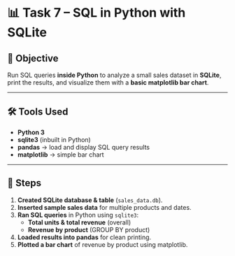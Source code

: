 # 📊 Task 7 – SQL in Python with SQLite

## 🎯 Objective
Run SQL queries **inside Python** to analyze a small sales dataset in **SQLite**, print the results, and visualize them with a **basic matplotlib bar chart**.

---

## 🛠 Tools Used
- **Python 3**
- **sqlite3** (inbuilt in Python)
- **pandas** → load and display SQL query results
- **matplotlib** → simple bar chart

---

## 📂 Steps
1. **Created SQLite database & table** (`sales_data.db`).
2. **Inserted sample sales data** for multiple products and dates.
3. **Ran SQL queries** in Python using `sqlite3`:
   - **Total units & total revenue** (overall)
   - **Revenue by product** (GROUP BY product)
4. **Loaded results into pandas** for clean printing.
5. **Plotted a bar chart** of revenue by product using matplotlib.

